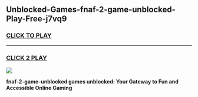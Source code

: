 
## Unblocked-Games-fnaf-2-game-unblocked-Play-Free-j7vq9
<h3>
<a href="https://premium76.site?title=fnaf-2-game-unblocked&ref=21A">CLICK TO PLAY</a></h3>
<hr>

<h3>
<a href="https://premium76.site?title=fnaf-2-game-unblocked&ref=21A">CLICK 2 PLAY</a>
  
</h3>

<a href="https://premium76.site?title=fnaf-2-game-unblocked&ref=21A"><img src="https://clearcache.store/games.png"></a>


**fnaf-2-game-unblocked games unblocked: Your Gateway to Fun and Accessible Online Gaming**
